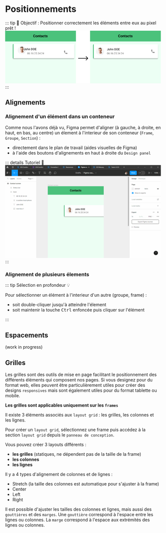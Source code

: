 # Positionnements

::: tip 🎯 Objectif : Positionner correctement les éléments entre eux au pixel prêt !
![positioning goal preview](../../assets/img/figma/basics/positioning/positioning-goal-preview.png)
:::

## Alignements

### Alignement d'un élément dans un conteneur

Comme nous l'avons déjà vu, Figma permet d'aligner (à gauche, à droite, en haut, en bas, au centre) un élement à l'interieur de son conteneur (`Frame`, `Groupe`, `Section`) :
- directement dans le plan de travail (aides visuelles de Figma)
- à l'aide des boutons d'alignements en haut à droite du `Design panel`

::: details Tutoriel 🎥
![change page background color](../../assets/img/figma/basics/positioning/positioning_alignment_demo.gif)
:::

### Alignement de plusieurs élements

<!--Pour aligner des éléments les uns par rapport aux autres, vous pouvez sélectionner un élément, l'aligner avec un autre élément (grâce aux aides visuelles) puis changer sa position -->

::: tip Sélection en profondeur 💡

Pour sélectionner un élément à l'interieur d'un autre (groupe, frame) : 
- soit double-cliquer jusqu'à atteindre l'élement
- soit maintenir la touche <kbd>Ctrl</kbd> enfoncée puis cliquer sur l'élément

:::

## Espacements

(work in progress)

## Grilles

Les grilles sont des outils de mise en page facilitant le positionnement des différents éléments qui composent nos pages.
Si vous designez pour du format web, elles peuvent être particulièrement utiles pour créer des designs `responsives` mais sont également utiles pour du format tablette ou mobile.

**Les grilles sont applicables uniquement sur les `frames`**

Il existe 3 éléments associés aux `layout grid` : les grilles, les colonnes et les lignes.


Pour créer un `layout grid`, sélectionnez une frame puis accédez à la section `layout grid` depuis le `panneau de conception`.

Vous pouvez créer 3 layouts différents :
- **les grilles** (statiques, ne dépendent pas de la taille de la frame)
- **les colonnes**
- **les lignes**

Il y a 4 types d'alignement de colonnes et de lignes :

- Stretch (la taille des colonnes est automatique pour s'ajuster à la frame)
- Center
- Left
- Right 

Il est possible d'ajuster les tailles des colonnes et lignes, mais aussi des `gouttières` et des `marges`.
Une `gouttière` correspond à l'espace entre les lignes ou colonnes.
La `marge` correspond à l'espace aux extrémités des lignes ou colonnes.

<!--INSERER SCREEN SCHEMA DE L ECRAN FORMATION AVEC INDICATIONS GRILLES-->
